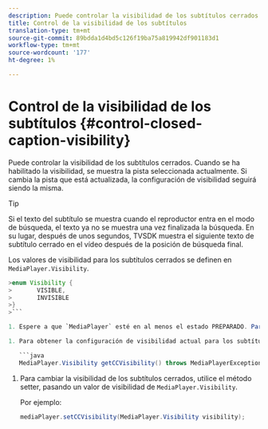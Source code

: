 ```yaml
---
description: Puede controlar la visibilidad de los subtítulos cerrados. Cuando se ha habilitado la visibilidad, se muestra la pista seleccionada actualmente. Si cambia la pista que está actualizada, la configuración de visibilidad seguirá siendo la misma.
title: Control de la visibilidad de los subtítulos
translation-type: tm+mt
source-git-commit: 89bdda1d4bd5c126f19ba75a819942df901183d1
workflow-type: tm+mt
source-wordcount: '177'
ht-degree: 1%

---
```



# Control de la visibilidad de los subtítulos {#control-closed-caption-visibility}

Puede controlar la visibilidad de los subtítulos cerrados. Cuando se ha habilitado la visibilidad, se muestra la pista seleccionada actualmente. Si cambia la pista que está actualizada, la configuración de visibilidad seguirá siendo la misma.

>[!TIP]
>
>Si el texto del subtítulo se muestra cuando el reproductor entra en el modo de búsqueda, el texto ya no se muestra una vez finalizada la búsqueda. En su lugar, después de unos segundos, TVSDK muestra el siguiente texto de subtítulo cerrado en el vídeo después de la posición de búsqueda final.
>
>Los valores de visibilidad para los subtítulos cerrados se definen en `MediaPlayer.Visibility`.
>
>
```java
>enum Visibility {  
>       VISIBLE,  
>       INVISIBLE 
>}
>```

1. Espere a que `MediaPlayer` esté en al menos el estado PREPARADO. Para obtener más información, consulte [Espera a un estado válido](../../../../tvsdk-3x-android-prog/android-3x-content-playback-options-android2/ui-configure/android-3x-ui-state-prepared-wait-for.md).

1. Para obtener la configuración de visibilidad actual para los subtítulos cerrados, utilice el método getter en `MediaPlayer`, que devuelve un valor de visibilidad.

   ```java
   MediaPlayer.Visibility getCCVisibility() throws MediaPlayerException;
   ```

1. Para cambiar la visibilidad de los subtítulos cerrados, utilice el método setter, pasando un valor de visibilidad de `MediaPlayer.Visibility`.

   Por ejemplo:

   ```java
   mediaPlayer.setCCVisibility(MediaPlayer.Visibility visibility);
   ```
